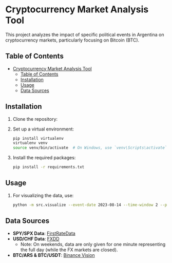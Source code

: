 # Cryptocurrency Market Analysis Tool

This project analyzes the impact of specific political events in Argentina on cryptocurrency markets, particularly focusing on Bitcoin (BTC).

## Table of Contents

- [Cryptocurrency Market Analysis Tool](#cryptocurrency-market-analysis-tool)
  - [Table of Contents](#table-of-contents)
  - [Installation](#installation)
  - [Usage](#usage)
  - [Data Sources](#data-sources)


## Installation

1. Clone the repository:
2. Set up a virtual environment:
   ```bash
   pip install virtualenv
   virtualenv venv
   source venv/bin/activate  # On Windows, use `venv\Scripts\activate`
   ```

3. Install the required packages:
   ```bash
   pip install -r requirements.txt
   ```

## Usage

1. For visualizing the data, use:
   ```bash
   python -m src.visualize --event-date 2023-08-14 --time-window 2 --plot-type price
   ```

## Data Sources

- **SPY/SPX Data**: [FirstRateData](https://firstratedata.com/free-intraday-data)
- **USD/CHF Data**: [FXDD](https://www.fxdd.com/mt/en/market-data/metatrader-1-minute-data)
  - Note: On weekends, data are only given for one minute representing the full day (while the FX markets are closed).
- **BTC/ARS & BTC/USDT**: [Binance Vision](https://data.binance.vision/?prefix=data/spot/daily/klines/)
